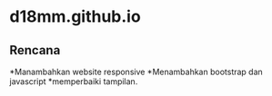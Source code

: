 # d18mm.github.io


## Rencana ##
 *Manambahkan website responsive
 *Menambahkan bootstrap dan javascript
 *memperbaiki tampilan.
 

